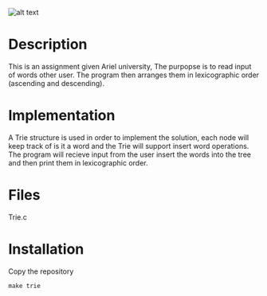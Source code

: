 ![alt text](https://upload.wikimedia.org/wikipedia/commons/thumb/b/be/Trie_example.svg/500px-Trie_example.svg.png)


# Description

This is an assignment given Ariel university, The purpopse is to read input of words other user.
The program then arranges them in lexicographic order (ascending and descending).

# Implementation

A Trie structure is used in order to implement the solution, each node will keep track of is it a word
and the Trie will support insert word operations. 
The program will recieve input from the user insert the words into the tree and then print them in lexicographic order.

# Files

Trie.c

# Installation

Copy the repository 

```
make trie
```

